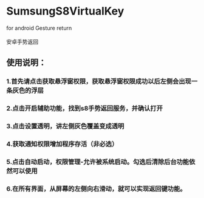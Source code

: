 # SumsungS8VirtualKey
for android Gesture return 
<br><br>安卓手势返回

## **使用说明：**

### 1.首先请点击获取悬浮窗权限，获取悬浮窗权限成功以后左侧会出现一条灰色的浮层
### 2.点击开启辅助功能，找到s8手势返回服务，并确认打开
### 3.点击设置透明，讲左侧灰色覆盖变成透明
### 4.获取通知权限增加程序存活（非必选）
### 5.点击自动启动，权限管理-允许被系统启动。勾选后清除后台功能依然可以使用
### 6.在所有界面，从屏幕的左侧向右滑动，就可以实现返回键功能。
